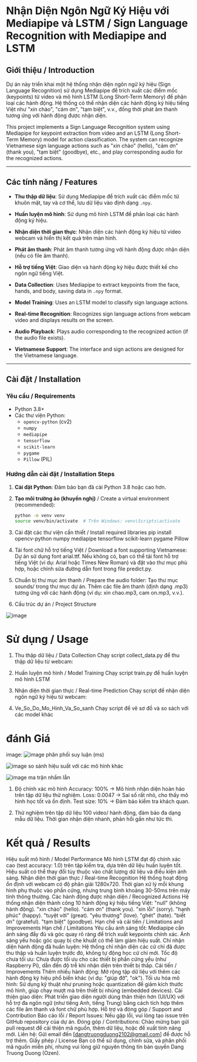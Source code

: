 # Nhận Diện Ngôn Ngữ Ký Hiệu với Mediapipe và LSTM / Sign Language Recognition with Mediapipe and LSTM

## Giới thiệu / Introduction

Dự án này triển khai một hệ thống nhận diện ngôn ngữ ký hiệu (Sign Language Recognition) sử dụng Mediapipe để trích xuất các điểm mốc (keypoints) từ video và mô hình LSTM (Long Short-Term Memory) để phân loại các hành động. Hệ thống có thể nhận diện các hành động ký hiệu tiếng Việt như "xin chào", "cảm ơn", "tạm biệt", v.v., đồng thời phát âm thanh tương ứng với hành động được nhận diện.

This project implements a Sign Language Recognition system using Mediapipe for keypoint extraction from video and an LSTM (Long Short-Term Memory) model for action classification. The system can recognize Vietnamese sign language actions such as "xin chào" (hello), "cảm ơn" (thank you), "tạm biệt" (goodbye), etc., and play corresponding audio for the recognized actions.

---

## Các tính năng / Features

- **Thu thập dữ liệu**: Sử dụng Mediapipe để trích xuất các điểm mốc từ khuôn mặt, tay và cơ thể, lưu dữ liệu vào định dạng `.npy`.
- **Huấn luyện mô hình**: Sử dụng mô hình LSTM để phân loại các hành động ký hiệu.
- **Nhận diện thời gian thực**: Nhận diện các hành động ký hiệu từ video webcam và hiển thị kết quả trên màn hình.
- **Phát âm thanh**: Phát âm thanh tương ứng với hành động được nhận diện (nếu có file âm thanh).
- **Hỗ trợ tiếng Việt**: Giao diện và hành động ký hiệu được thiết kế cho ngôn ngữ tiếng Việt.

- **Data Collection**: Uses Mediapipe to extract keypoints from the face, hands, and body, saving data in `.npy` format.
- **Model Training**: Uses an LSTM model to classify sign language actions.
- **Real-time Recognition**: Recognizes sign language actions from webcam video and displays results on the screen.
- **Audio Playback**: Plays audio corresponding to the recognized action (if the audio file exists).
- **Vietnamese Support**: The interface and sign actions are designed for the Vietnamese language.

---

## Cài đặt / Installation

### Yêu cầu / Requirements

- Python 3.8+
- Các thư viện Python:
  - `opencv-python` (cv2)
  - `numpy`
  - `mediapipe`
  - `tensorflow`
  - `scikit-learn`
  - `pygame`
  - `Pillow` (PIL)

### Hướng dẫn cài đặt / Installation Steps

1. **Cài đặt Python**: Đảm bảo bạn đã cài Python 3.8 hoặc cao hơn.

2. **Tạo môi trường ảo (khuyến nghị)** / Create a virtual environment (recommended):
   ```bash
   python -m venv venv
   source venv/bin/activate  # Trên Windows: venv\Scripts\activate
3. Cài đặt các thư viện cần thiết / Install required libraries
  pip install opencv-python numpy mediapipe tensorflow scikit-learn pygame Pillow

5. Tải font chữ hỗ trợ tiếng Việt / Download a font supporting Vietnamese:
   Dự án sử dụng font arial.ttf. Nếu không có, bạn có thể tải font hỗ trợ tiếng Việt (ví dụ: Arial hoặc Times New Roman) và đặt vào thư mục phù hợp, hoặc chỉnh sửa đường dẫn font trong file predict.py.
   
6. Chuẩn bị thư mục âm thanh / Prepare the audio folder:
   Tạo thư mục sounds/ trong thư mục dự án.
   Thêm các file âm thanh (định dạng .mp3) tương ứng với các hành động (ví dụ: xin chao.mp3, cam on.mp3, v.v.).
   
7. Cấu trúc dự án / Project Structure

![image](https://github.com/user-attachments/assets/f5d5a126-5d44-4e22-a776-d109a1385415)


# Sử dụng / Usage
1. Thu thập dữ liệu / Data Collection
Chạy script collect_data.py để thu thập dữ liệu từ webcam:

3. Huấn luyện mô hình / Model Training
Chạy script train.py để huấn luyện mô hình LSTM

4. Nhận diện thời gian thực / Real-time Prediction
Chạy script để nhận diện ngôn ngữ ký hiệu từ webcam:

5. Ve_So_Do_Mo_Hinh_Va_So_sanh 
Chạy script để vẽ sơ đồ và so sách với các model khác

# đánh Giá

image:
![image](https://github.com/user-attachments/assets/67896764-937d-488a-a1cc-fafdee977ba9)
phân phối suy luận (ms)


![image](https://github.com/user-attachments/assets/3c4088ca-1422-4fd8-85e7-729588116a75)
so sánh hiệu suất với các mô hình khác


![image](https://github.com/user-attachments/assets/ed91a0ed-b02b-4b2f-9903-cbe8b563c4bf)
ma trận nhầm lẫn

1. Độ chính xác mô hình 
Accuracy: 100% → Mô hình nhận diện hoàn hảo trên tập dữ liệu thử nghiệm.
Loss: 0.0047 → Sai số rất nhỏ, cho thấy mô hình học tốt và ổn định.
Test size: 10% → Đảm bảo kiểm tra khách quan.

2. Thử nghiệm trên tập dữ liệu 
100 video/ hành động, đảm bảo đa dạng mẫu dữ liệu.
Thời gian nhận diện nhanh, phản hồi gần như tức thì.




# Kết quả / Results
Hiệu suất mô hình / Model Performance
Mô hình LSTM đạt độ chính xác cao (test accuracy: 1.0) trên tập kiểm tra, dựa trên dữ liệu huấn luyện tốt.
Hiệu suất có thể thay đổi tùy thuộc vào chất lượng dữ liệu và điều kiện ánh sáng.
Nhận diện thời gian thực / Real-time Recognition
Hệ thống hoạt động ổn định với webcam có độ phân giải 1280x720.
Thời gian xử lý mỗi khung hình phụ thuộc vào phần cứng, nhưng trung bình khoảng 30-50ms trên máy tính thông thường.
Các hành động được nhận diện / Recognized Actions
Hệ thống nhận diện thành công 10 hành động ký hiệu tiếng Việt:
"null" (không hành động).
"xin chào" (hello).
"cảm ơn" (thank you).
"xin lỗi" (sorry).
"hạnh phúc" (happy).
"tuyệt vời" (great).
"yêu thương" (love).
"ghét" (hate).
"biết ơn" (grateful).
"tạm biệt" (goodbye).
Hạn chế và cải tiến / Limitations and Improvements
Hạn chế / Limitations
Yêu cầu ánh sáng tốt: Mediapipe cần ánh sáng đầy đủ và góc quay rõ ràng để trích xuất keypoints chính xác. Ánh sáng yếu hoặc góc quay bị che khuất có thể làm giảm hiệu suất.
Chỉ nhận diện hành động đã huấn luyện: Hệ thống chỉ nhận diện các cử chỉ đã được thu thập và huấn luyện trước đó, không tự động học cử chỉ mới.
Tốc độ chưa tối ưu: Chưa được tối ưu cho các thiết bị phần cứng yếu (như Raspberry Pi), dẫn đến độ trễ khi nhận diện trên thiết bị thấp.
Cải tiến / Improvements
Thêm nhiều hành động: Mở rộng tập dữ liệu với thêm các hành động ký hiệu phổ biến khác (ví dụ: "giúp đỡ", "ok").
Tối ưu hóa mô hình: Sử dụng kỹ thuật như pruning hoặc quantization để giảm kích thước mô hình, giúp chạy mượt mà trên thiết bị nhúng (embedded devices).
Cải thiện giao diện: Phát triển giao diện người dùng thân thiện hơn (UI/UX) với hỗ trợ đa ngôn ngữ (như tiếng Anh, tiếng Trung) bằng cách tích hợp thêm các file âm thanh và font chữ phù hợp.
Hỗ trợ và đóng góp / Support and Contribution
Báo cáo lỗi / Report Issues: Nếu gặp lỗi, vui lòng tạo issue trên GitHub repository của dự án.
Đóng góp / Contributions: Chào mừng bạn gửi pull request để cải thiện mã nguồn, thêm dữ liệu, hoặc đề xuất tính năng mới.
Liên hệ: Gửi email đến [dangtruongduong2102@gmail.com] để được hỗ trợ thêm.
Giấy phép / License
Bạn có thể sử dụng, chỉnh sửa, và phân phối mã nguồn miễn phí, nhưng vui lòng giữ nguyên thông tin bản quyền Dang Truong Duong (Ozen).
